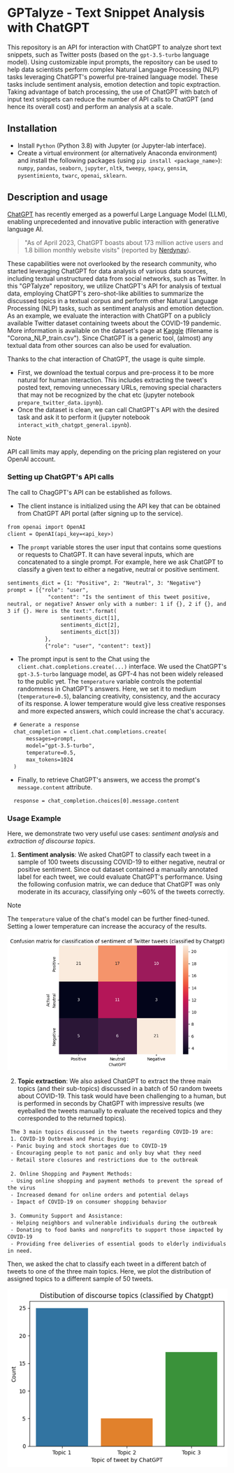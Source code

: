 # **GPTalyze** - Text Snippet Analysis with ChatGPT

This repository is an API for interaction with ChatGPT to analyze short text snippets, such as Twitter posts (based on the ```gpt-3.5-turbo``` language model). Using customizable input prompts, the repository can be used to help data scientists perform complex Natural Language Processing (NLP) tasks leveraging ChatGPT's powerful pre-trained language model. These tasks include sentiment analysis, emotion detection and topic exptraction.
Taking advantage of batch processing, the use of ChatGPT with batch of input text snippets can reduce the number of API calls to ChatGPT (and hence its overall cost) and perform an analysis at a scale.

## Installation
- Install ```Python```  (Python 3.8) with Jupyter (or Jupyter-lab interface).
- Create a virtual environment (or alternatively Anaconda environment) and install the following packages (using ```pip install <package_name>```): ```numpy```, ```pandas```, ```seaborn```, ```jupyter```, ```nltk```, ```tweepy```, ```spacy```, ```gensim```, ```pysentimiento```, ```twarc```, ```openai```, ```sklearn```.

## Description and usage
[ChatGPT](https://chat.openai.com/) has recently emerged as a powerful Large Language Model (LLM), enabling unprecedented and innovative public interaction with generative language AI.
> "As of April 2023, ChatGPT boasts about 173 million active users and 1.8 billion monthly website visits" (reported by [Nerdynav](https://nerdynav.com/chatgpt-statistics/)).

These capabilities were not overlooked by the research community, who started leveraging ChatGPT for data analysis of various data sources, including textual unstructured data from social networks, such as Twitter.
In this "GPTalyze" repository, we utilize ChatGPT's API for analysis of textual data, employing ChatGPT's zero-shot-like abilities to summarize the discussed topics in a textual corpus and perform other Natural Language Processing (NLP) tasks, such as sentiment analysis and emotion detection.
As an example, we evaluate the interaction with ChatGPT on a publicly available Twitter dataset containing tweets about the COVID-19 pandemic. More information is available on the dataset's page at [Kaggle](https://www.kaggle.com/datasets/datatattle/covid-19-nlp-text-classification/) (filename is "Corona_NLP_train.csv").
Since ChatGPT is a generic tool, (almost) any textual data from other sources can also be used for evaluation.

Thanks to the chat interaction of ChatGPT, the usage is quite simple.
- First, we download the textual corpus and pre-process it to be more natural for human interaction. This includes extracting the tweet's posted text, removing unnecessary URLs, removing special characters that may not be recognized by the chat etc (jupyter notebook ```prepare_twitter_data.ipynb```).
- Once the dataset is clean, we can call ChatGPT's API with the desired task and ask it to perform it (jupyter notebook ```interact_with_chatgpt_general.ipynb```).
> [!NOTE]
> API call limits may apply, depending on the pricing plan registered on your OpenAI account.
  
### Setting up ChatGPT's API calls

  The call to ChagGPT's API can be established as follows.
  * The client instance is initialized using the API key that can be obtained from ChatGPT API portal (after signing up to the service).
  ```
  from openai import OpenAI
  client = OpenAI(api_key=<api_key>)
  ```
  * The `prompt` variable stores the user input that contains some questions or requests to ChatGPT. It can have several inputs, which are concatenated to a single prompt. For example, here we ask ChatGPT to classify a given text to either a negative, neutral or positive sentiment.
  ```
  sentiments_dict = {1: "Positive", 2: "Neutral", 3: "Negative"}
  prompt = [{"role": "user",
               "content": "Is the sentiment of this tweet positive, neutral, or negative? Answer only with a number: 1 if {}, 2 if {}, and 3 if {}. Here is the text:".format(
                   sentiments_dict[1],
                   sentiments_dict[2],
                   sentiments_dict[3])
              },
              {"role": "user", "content": text}]
   ```
  * The prompt input is sent to the Chat using the `client.chat.completions.create(...)` interface. We used the ChatGPT's `gpt-3.5-turbo` language model, as GPT-4 has not been widely released to the public yet. The `temperature` variable controls the potential randomness in ChatGPT's answers. Here, we set it to medium (`temperature=0.5`), balancing creativity, consistency, and the accuracy of its response. A lower temperature would give less creative responses and more expected answers, which could increase the chat's accuracy.
  ``` 
    # Generate a response
    chat_completion = client.chat.completions.create(
        messages=prompt,
        model="gpt-3.5-turbo",
        temperature=0.5,
        max_tokens=1024
    )
  ```
  * Finally, to retrieve ChatGPT's answers, we access the prompt's `message.content` attribute.
  ```
    response = chat_completion.choices[0].message.content
  ```
  ### Usage Example

  Here, we demonstrate two very useful use cases: *sentiment analysis* and *extraction of discourse topics*.
  1. **Sentiment analysis**: We asked ChatGPT to classify each tweet in a sample of 100 tweets discussing COVID-19 to either negative, neutral or positive sentiment. Since out dataset contained a manually annotated label for each tweet, we could evaluate ChatGPT's performance. Using the following confusion matrix, we can deduce that ChatGPT was only moderate in its accuracy, classifying only ~60% of the tweets correctly.
  > [!NOTE]
  > The `temperature` value of the chat's model can be further fined-tuned. Setting a lower temperature can increase the accuracy of the results.

  ![Confusion matrix for classification of sentiment of Twitter tweets (classified by Chatgpt)](./Images/confusion_matrix_twitter_sentiment_analysis.png)

  2. **Topic extraction**: We also asked ChatGPT to extract the three main topics (and their sub-topics) discussed in a batch of 50 random tweets about COVID-19. This task would have been challenging to a human, but is performed in seconds by ChatGPT with impressive results (we eyeballed the tweets manually to evaluate the received topics and they corresponded to the returned topics).
   ```
    The 3 main topics discussed in the tweets regarding COVID-19 are:
    1. COVID-19 Outbreak and Panic Buying:
    - Panic buying and stock shortages due to COVID-19
    - Encouraging people to not panic and only buy what they need
    - Retail store closures and restrictions due to the outbreak
    
    2. Online Shopping and Payment Methods:
    - Using online shopping and payment methods to prevent the spread of the virus
    - Increased demand for online orders and potential delays
    - Impact of COVID-19 on consumer shopping behavior
    
    3. Community Support and Assistance:
    - Helping neighbors and vulnerable individuals during the outbreak
    - Donating to food banks and nonprofits to support those impacted by COVID-19
    - Providing free deliveries of essential goods to elderly individuals in need.
   ```
   Then, we asked the chat to classify each tweet in a different batch of tweets to one of the three main topics. Here, we plot the distribution of assigned topics to a different sample of 50 tweets.
     
   ![Distibution of discourse topics (classified by Chatgpt)](./Images/chatgpt_twitter_topic_extraction.png)

